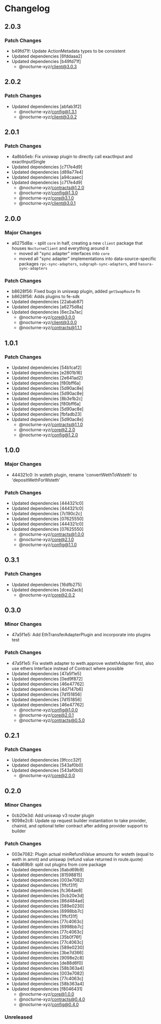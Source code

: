 # Changelog

## 2.0.3

### Patch Changes

- b49fd71f: Update ActionMetadata types to be consistent
- Updated dependencies [6fddaaa2]
- Updated dependencies [b49fd71f]
  - @nocturne-xyz/client@3.0.3

## 2.0.2

### Patch Changes

- Updated dependencies [abfab3f2]
  - @nocturne-xyz/config@1.3.1
  - @nocturne-xyz/client@3.0.2

## 2.0.1

### Patch Changes

- 4a8bb5eb: Fix uniswap plugin to directly call exactInput and exactInputSingle
- Updated dependencies [c717e4d9]
- Updated dependencies [d89a77e4]
- Updated dependencies [a94caaec]
- Updated dependencies [c717e4d9]
  - @nocturne-xyz/contracts@1.2.0
  - @nocturne-xyz/config@1.3.0
  - @nocturne-xyz/core@3.1.0
  - @nocturne-xyz/client@3.0.1

## 2.0.0

### Major Changes

- a6275d8a: - split `core` in half, creating a new `client` package that houses `NocturneClient` and everything around it
  - moved all "sync adapter" interfaces into `core`
  - moved all "sync adapter" implementations into data-source-specific packages `rpc-sync-adapters`, `subgraph-sync-adapters`, and `hasura-sync-adapters`

### Patch Changes

- b8628f56: Fixed bugs in uniswap plugin, added `getSwapRoute` fn
- b8628f56: Adds plugins to fe-sdk
- Updated dependencies [22abab87]
- Updated dependencies [a6275d8a]
- Updated dependencies [6ec2a7ac]
  - @nocturne-xyz/core@3.0.0
  - @nocturne-xyz/client@3.0.0
  - @nocturne-xyz/contracts@1.1.1

## 1.0.1

### Patch Changes

- Updated dependencies [54b1caf2]
- Updated dependencies [e2801b16]
- Updated dependencies [2e641ad2]
- Updated dependencies [f80bff6a]
- Updated dependencies [5d90ac8e]
- Updated dependencies [5d90ac8e]
- Updated dependencies [8b3e1b2c]
- Updated dependencies [f80bff6a]
- Updated dependencies [5d90ac8e]
- Updated dependencies [fbfadb23]
- Updated dependencies [5d90ac8e]
  - @nocturne-xyz/contracts@1.1.0
  - @nocturne-xyz/core@2.2.0
  - @nocturne-xyz/config@1.2.0

## 1.0.0

### Major Changes

- 444321c0: In wsteth plugin, rename 'convertWethToWsteth' to 'depositWethForWsteth'

### Patch Changes

- Updated dependencies [444321c0]
- Updated dependencies [444321c0]
- Updated dependencies [7c190c2c]
- Updated dependencies [07625550]
- Updated dependencies [444321c0]
- Updated dependencies [07625550]
  - @nocturne-xyz/contracts@1.0.0
  - @nocturne-xyz/core@2.1.0
  - @nocturne-xyz/config@1.1.0

## 0.3.1

### Patch Changes

- Updated dependencies [16dfb275]
- Updated dependencies [dcea2acb]
  - @nocturne-xyz/core@2.0.2

## 0.3.0

### Minor Changes

- 47a5f1e5: Add EthTransferAdapterPlugin and incorporate into plugins test

### Patch Changes

- 47a5f1e5: Fix wsteth adapter to weth.approve wstethAdapter first, also use ethers Interface instead of Contract where possible
- Updated dependencies [47a5f1e5]
- Updated dependencies [0ed9f872]
- Updated dependencies [46e47762]
- Updated dependencies [4d7147b6]
- Updated dependencies [7d151856]
- Updated dependencies [7d151856]
- Updated dependencies [46e47762]
  - @nocturne-xyz/config@1.0.0
  - @nocturne-xyz/core@2.0.1
  - @nocturne-xyz/contracts@0.5.0

## 0.2.1

### Patch Changes

- Updated dependencies [9fccc32f]
- Updated dependencies [543af0b0]
- Updated dependencies [543af0b0]
  - @nocturne-xyz/core@2.0.0

## 0.2.0

### Minor Changes

- 0cb20e3d: Add uniswap v3 router plugin
- 9098e2c8: Update op request builder instantiation to take provider, chainid, and optional teller contract after adding provider support to builder

### Patch Changes

- 003e7082: Plugin actual minRefundValue amounts for wsteth (equal to weth in amnt) and uniswap (refund value returned in route.quote)
- 6abd69b9: split out plugins from core package
- Updated dependencies [6abd69b9]
- Updated dependencies [81598815]
- Updated dependencies [003e7082]
- Updated dependencies [1ffcf31f]
- Updated dependencies [fc364ae8]
- Updated dependencies [0cb20e3d]
- Updated dependencies [86d484ad]
- Updated dependencies [589e0230]
- Updated dependencies [6998bb7c]
- Updated dependencies [1ffcf31f]
- Updated dependencies [77c4063c]
- Updated dependencies [6998bb7c]
- Updated dependencies [77c4063c]
- Updated dependencies [35b0f76f]
- Updated dependencies [77c4063c]
- Updated dependencies [589e0230]
- Updated dependencies [3be7d366]
- Updated dependencies [9098e2c8]
- Updated dependencies [de88d6f0]
- Updated dependencies [58b363a4]
- Updated dependencies [003e7082]
- Updated dependencies [77c4063c]
- Updated dependencies [58b363a4]
- Updated dependencies [f8046431]
  - @nocturne-xyz/core@1.0.0
  - @nocturne-xyz/contracts@0.4.0
  - @nocturne-xyz/config@0.4.0

### Unreleased
